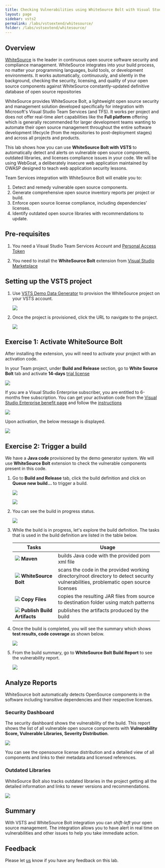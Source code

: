 ```yaml
---
title: Checking Vulnerabilities using WhiteSource Bolt with Visual Studio Team Services
layout: page
sidebar: vsts2
permalink: /labs/vstsextend/whitesource/
folder: /labs/vstsextend/whitesource/
---
```

## Overview

[WhiteSource](https://www.whitesourcesoftware.com/) is the leader in continuous open source software security and compliance management. WhiteSource integrates into your build process, no matter your programming languages, build tools, or development environments. It works automatically, continuously, and silently in the background, checking the security, licensing, and quality of your open source components against WhiteSource constantly-updated deﬁnitive database of open source repositories

WhiteSource provides WhiteSource Bolt, a lightweight open source security and management solution developed specifically for integration with Microsoft's Visual Studio Team Services (and TFS). It works per project and does not offer real-time alert capabilities like the **Full platform** offering which is generally recommended for larger development teams wanting to automate their open source management throughout the entire software development lifecycle (from the repositories to post-deployment stages) and across all projects and products.

This lab shows how you can use **WhiteSource Bolt with VSTS** to automatically detect and alerts on vulnerable open source components, outdated libraries, and licenses compliance issues in your code. We will be using WebGoat, a deliberately insecure web application maintained by OWASP designed to teach web application security lessons.

Team Services integration with WhiteSource Bolt will enable you to:

1. Detect and remedy vulnerable open source components.
1. Generate comprehensive open source inventory reports per project or build.
1. Enforce open source license compliance, including dependencies’ licenses.
1. Identify outdated open source libraries with recommendations to update.

## Pre-requisites

1. You need a Visual Studio Team Services Account and [Personal Access Token](https://docs.microsoft.com/en-us/vsts/accounts/use-personal-access-tokens-to-authenticate)

1. You need to install the **WhiteSource Bolt** extension from [Visual Studio Marketplace](https://marketplace.visualstudio.com/items?itemName=whitesource.ws-bolt)

## Setting up the VSTS project

1. Use [VSTS Demo Data Generator](https://vstsdemogenerator.azurewebsites.net/?name=WhiteSource%20Bolt&templateid=77362) to provision the  WhiteSource project on your VSTS account.

   ![](images/VSTSDemogenerator.png)

1. Once the project is provisioned, click the URL to navigate to the project.

   ![](images/VSTSDemogenerator-create.png)

## Exercise 1: Activate WhiteSource Bolt

After installing the extension, you will need to activate your project with an activation code.

In your Team project, under **Build and Release** section, go to **White Source Bolt** tab and activate **14-days** [trial license](https://www.whitesourcesoftware.com/whitesource_bolt_visualstudio_2017/#activate)

![](images/Dev_Essentials.png)

If you are a Visual Studio Enterprise subscriber, you are entitled to 6-months free subscription. You can get your activation code from the [Visual Studio Enterprise benefit page](https://my.visualstudio.com/) and follow the [instructions](https://www.whitesourcesoftware.com/vse_whitesource_bolt//#activate)

![](images/ActivateWhiteSourceBolt.png)

Upon activation, the below message is displayed.

![](images/14daystrial.png)

## Exercise 2: Trigger a build

We have a **Java code** provisioned by the demo generator system. We will use **WhiteSource Bolt** extension to check the vulnerable components present in this code.

1. Go to **Build and Release** tab, click the build definition and click on **Queue new build...** to trigger a build.

   ![](images/build-def.png)

   ![](images/queue-build.png)

1. You can see the build in progress status.

   ![](images/inprogress_build.png)

1. While the build is in progress, let's explore the build definition. The tasks that is used in the build definition are listed in the table below.

    |Tasks|Usage|
    |----|------|
    |![](images/maven.png) **Maven**| builds Java code with the provided pom xml file|
    |![](images/whitesourcebolt.png) **WhiteSource Bolt**| scans the code in the provided working directory/root directory to detect security vulnerabilities, problematic open source licenses|
    |![](images/copy-files.png) **Copy Files**| copies the resulting JAR files from source to destination folder using match patterns|
    |![](images/publish-build-artifacts.png) **Publish Build Artifacts**| publishes the artifacts produced by the build|

1. Once the build is completed, you will see the summary which shows **test results, code coverage** as shown below.

   ![](images/build_summary.png)

1. From the build summary, go to **WhiteSource Bolt Build Report** to see the vulnerability report.

   ![](images/report.png)

## Analyze Reports

WhiteSource bolt automatically detects OpenSource components in the software including transitive dependencies and their respective licenses.

### Security Dashboard

The security dashboard shows the vulnerability of the build.
This report shows the list of all vulnerable open source components with **Vulnerability Score, Vulnerable Libraries, Severity Distribution**.

![](images/Security.png)

You can see the opensource license distribution and a detailed view of all components and links to their metadata and licensed references.

### Outdated Libraries

WhiteSource Bolt also tracks outdated libraries in the project getting all the detailed information and links to newer versions and recommendations.

![](images\outdatedlibraries.png)

## Summary

With VSTS and WhiteSource Bolt integration you can *shift-left* your open source management. The integration allows you to have alert in real time on vulnerabilities and other issues to help you take immediate action.

## Feedback

Please let [us](mailto:devopsdemos@microsoft.com) know if you have any feedback on this lab.

